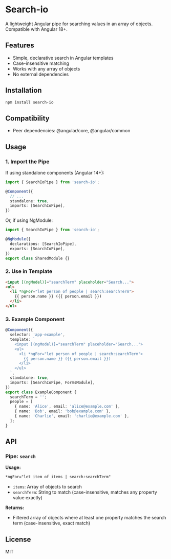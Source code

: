 # Search-io

A lightweight Angular pipe for searching values in an array of objects. Compatible with Angular 18+.

## Features
- Simple, declarative search in Angular templates
- Case-insensitive matching
- Works with any array of objects
- No external dependencies

## Installation

```sh
npm install search-io
```

## Compatibility
- Peer dependencies: @angular/core, @angular/common

## Usage

### 1. Import the Pipe

If using standalone components (Angular 14+):

```typescript
import { SearchIoPipe } from 'search-io';

@Component({
  // ...
  standalone: true,
  imports: [SearchIoPipe],
})
```

Or, if using NgModule:

```typescript
import { SearchIoPipe } from 'search-io';

@NgModule({
  declarations: [SearchIoPipe],
  exports: [SearchIoPipe],
})
export class SharedModule {}
```

### 2. Use in Template

```html
<input [(ngModel)]="searchTerm" placeholder="Search...">
<ul>
  <li *ngFor="let person of people | search:searchTerm">
    {{ person.name }} ({{ person.email }})
  </li>
</ul>
```

### 3. Example Component

```typescript
@Component({
  selector: 'app-example',
  template: `
    <input [(ngModel)]="searchTerm" placeholder="Search...">
    <ul>
      <li *ngFor="let person of people | search:searchTerm">
        {{ person.name }} ({{ person.email }})
      </li>
    </ul>
  `,
  standalone: true,
  imports: [SearchIoPipe, FormsModule],
})
export class ExampleComponent {
  searchTerm = '';
  people = [
    { name: 'Alice', email: 'alice@example.com' },
    { name: 'Bob', email: 'bob@example.com' },
    { name: 'Charlie', email: 'charlie@example.com' },
  ];
}
```

## API

### Pipe: `search`

**Usage:**
```html
*ngFor="let item of items | search:searchTerm"
```

- `items`: Array of objects to search
- `searchTerm`: String to match (case-insensitive, matches any property value exactly)

**Returns:**
- Filtered array of objects where at least one property matches the search term (case-insensitive, exact match)

## License

MIT
  
